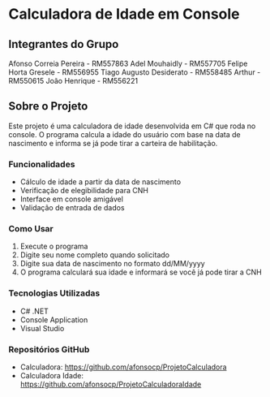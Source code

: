# Calculadora de Idade em Console

## Integrantes do Grupo

Afonso Correia Pereira - RM557863
Adel Mouhaidly - RM557705
Felipe Horta Gresele - RM556955
Tiago Augusto Desiderato - RM558485
Arthur - RM550615
João Henrique - RM556221

## Sobre o Projeto

Este projeto é uma calculadora de idade desenvolvida em C# que roda no console. O programa calcula a idade do usuário com base na data de nascimento e informa se já pode tirar a carteira de habilitação.

### Funcionalidades

- Cálculo de idade a partir da data de nascimento
- Verificação de elegibilidade para CNH
- Interface em console amigável
- Validação de entrada de dados

### Como Usar

1. Execute o programa
2. Digite seu nome completo quando solicitado
3. Digite sua data de nascimento no formato dd/MM/yyyy
4. O programa calculará sua idade e informará se você já pode tirar a CNH

### Tecnologias Utilizadas

- C# .NET
- Console Application
- Visual Studio

### Repositórios GitHub
- Calculadora: https://github.com/afonsocp/ProjetoCalculadora
- Calculadora Idade: https://github.com/afonsocp/ProjetoCalculadoraIdade
